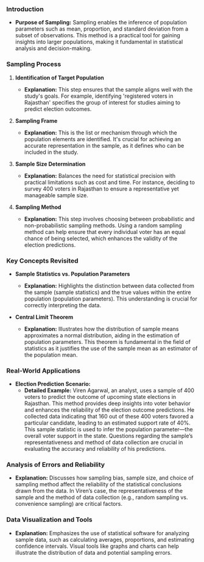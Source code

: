 ### Introduction
- **Purpose of Sampling:** Sampling enables the inference of population parameters such as mean, proportion, and standard deviation from a subset of observations. This method is a practical tool for gaining insights into larger populations, making it fundamental in statistical analysis and decision-making.

### Sampling Process
1. **Identification of Target Population**
   - **Explanation:** This step ensures that the sample aligns well with the study's goals. For example, identifying 'registered voters in Rajasthan' specifies the group of interest for studies aiming to predict election outcomes.
   
2. **Sampling Frame**
   - **Explanation:** This is the list or mechanism through which the population elements are identified. It's crucial for achieving an accurate representation in the sample, as it defines who can be included in the study.
   
3. **Sample Size Determination**
   - **Explanation:** Balances the need for statistical precision with practical limitations such as cost and time. For instance, deciding to survey 400 voters in Rajasthan to ensure a representative yet manageable sample size.
   
4. **Sampling Method**
   - **Explanation:** This step involves choosing between probabilistic and non-probabilistic sampling methods. Using a random sampling method can help ensure that every individual voter has an equal chance of being selected, which enhances the validity of the election predictions.

### Key Concepts Revisited
- **Sample Statistics vs. Population Parameters**
  - **Explanation:** Highlights the distinction between data collected from the sample (sample statistics) and the true values within the entire population (population parameters). This understanding is crucial for correctly interpreting the data.
  
- **Central Limit Theorem**
  - **Explanation:** Illustrates how the distribution of sample means approximates a normal distribution, aiding in the estimation of population parameters. This theorem is fundamental in the field of statistics as it justifies the use of the sample mean as an estimator of the population mean.

### Real-World Applications
- **Election Prediction Scenario:**
  - **Detailed Example:** Viren Agarwal, an analyst, uses a sample of 400 voters to predict the outcome of upcoming state elections in Rajasthan. This method provides deep insights into voter behavior and enhances the reliability of the election outcome predictions. He collected data indicating that 160 out of these 400 voters favored a particular candidate, leading to an estimated support rate of 40%. This sample statistic is used to infer the population parameter—the overall voter support in the state. Questions regarding the sample’s representativeness and method of data collection are crucial in evaluating the accuracy and reliability of his predictions.

### Analysis of Errors and Reliability
- **Explanation:** Discusses how sampling bias, sample size, and choice of sampling method affect the reliability of the statistical conclusions drawn from the data. In Viren’s case, the representativeness of the sample and the method of data collection (e.g., random sampling vs. convenience sampling) are critical factors.

### Data Visualization and Tools
- **Explanation:** Emphasizes the use of statistical software for analyzing sample data, such as calculating averages, proportions, and estimating confidence intervals. Visual tools like graphs and charts can help illustrate the distribution of data and potential sampling errors.

